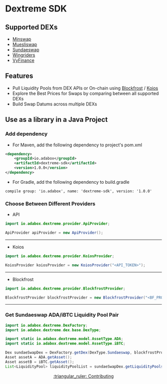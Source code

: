 # Dextreme SDK

## Supported DEXs
- [Minswap](https://app.minswap.org/)
- [Muesliswap](https://muesliswap.com/)
- [Sundaeswap](https://sundae.fi/)
- [Wingriders](https://app.wingriders.com/)
- [VyFinance](https://vyfi.io/)

## Features
- Pull Liquidity Pools from DEX APIs or On-chain using [Blockfrost](https://blockfrost.io/) / [Koios](https://www.koios.rest/)
- Explore the Best Prices for Swaps by comparing between all supported DEXs 
- Build Swap Datums across multiple DEXs

## Use as a library in a Java Project

### Add dependency

- For Maven, add the following dependency to project's pom.xml
```xml
<dependency>
    <groupId>io.adabox</groupId>
    <artifactId>dextreme-sdk</artifactId>
    <version>1.0.0</version>
</dependency>
```

- For Gradle, add the following dependency to build.gradle
```
compile group: 'io.adabox', name: 'dextreme-sdk', version: '1.0.0'
```

### Choose Between Different Providers

- API

```java
import io.adabox.dextreme.provider.ApiProvider;

ApiProvider apiProvider = new ApiProvider(); 
```
<hr>

- Koios
```java
import io.adabox.dextreme.provider.KoiosProvider;

KoiosProvider koiosProvider = new KoiosProvider("<API_TOKEN>"); 
```
<hr>

- Blockfrost

```java
import io.adabox.dextreme.provider.BlockfrostProvider;

BlockfrostProvider blockfrostProvider = new BlockfrostProvider("<BF_PROJECT_ID>"); 
```
<hr>

### Get Sundaeswap ADA/iBTC Liquidity Pool Pair

```java
import io.adabox.dextreme.DexFactory;
import io.adabox.dextreme.dex.base.DexType;

import static io.adabox.dextreme.model.AssetType.ADA;
import static io.adabox.dextreme.model.AssetType.iBTC;

Dex sundaeSwapDex = DexFactory.getDex(DexType.Sundaeswap, blockfrostProvider);
Asset assetA = ADA.getAsset();
Asset assetB = iBTC.getAsset();
List<LiquidityPool> liquidityPoolList = sundaeSwapDex.getLiquidityPools(assetA, assetB);
```

<p style="text-align: center">
    <a href="CONTRIBUTING.md">:triangular_ruler: Contributing</a>
</p>